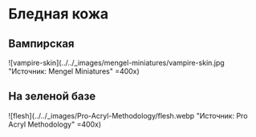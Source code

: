 # Бледная кожа

## Вампирская

![vampire-skin](../../_images/mengel-miniatures/vampire-skin.jpg "Источник: Mengel Miniatures" =400x)

## На зеленой базе

![flesh](../../_images/Pro-Acryl-Methodology/flesh.webp "Источник: Pro Acryl Methodology" =400x)
